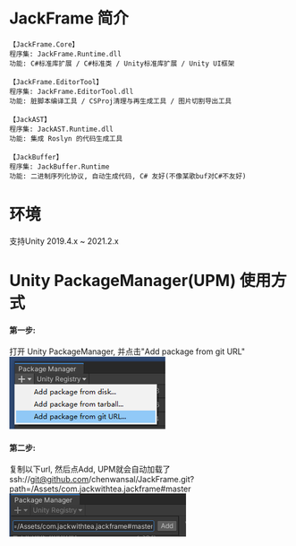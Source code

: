 # JackFrame 简介
```
【JackFrame.Core】
程序集: JackFrame.Runtime.dll
功能: C#标准库扩展 / C#标准类 / Unity标准库扩展 / Unity UI框架

【JackFrame.EditorTool】
程序集: JackFrame.EditorTool.dll
功能: 脏脚本编译工具 / CSProj清理与再生成工具 / 图片切割导出工具

【JackAST】
程序集: JackAST.Runtime.dll
功能: 集成 Roslyn 的代码生成工具

【JackBuffer】
程序集: JackBuffer.Runtime
功能: 二进制序列化协议, 自动生成代码, C# 友好(不像某歌buf对C#不友好)
```

# 环境
支持Unity 2019.4.x ~ 2021.2.x

# Unity PackageManager(UPM) 使用方式
#### 第一步:  
打开 Unity PackageManager, 并点击"Add package from git URL"  
![JackFrame图](https://github.com/chenwansal/JackFrame/blob/master/Assets/com.jackwithtea.jackframe/Document~/1.png)  

#### 第二步:  
复制以下url, 然后点Add, UPM就会自动加载了  
ssh://git@github.com/chenwansal/JackFrame.git?path=/Assets/com.jackwithtea.jackframe#master
![JackFrame图](https://github.com/chenwansal/JackFrame/blob/master/Assets/com.jackwithtea.jackframe/Document~/2.png)  